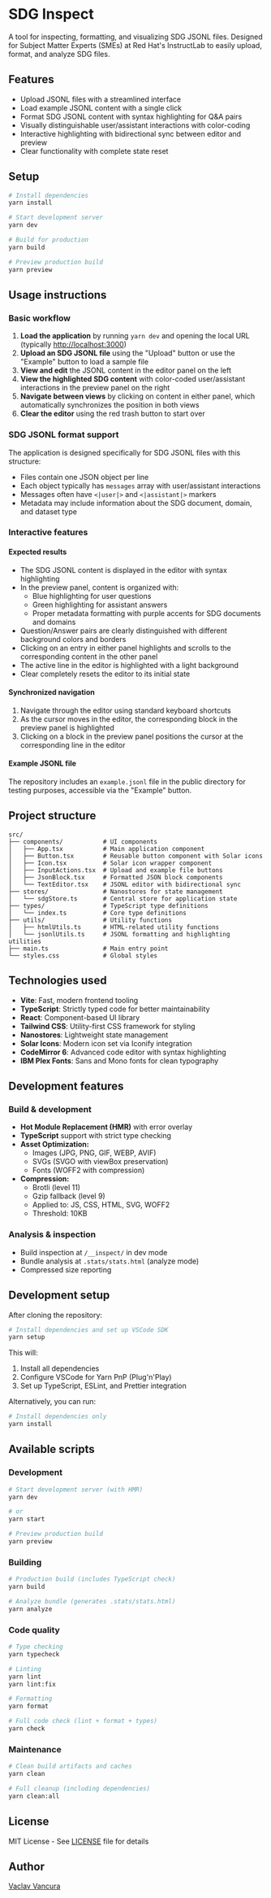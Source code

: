 # SDG Inspect

A tool for inspecting, formatting, and visualizing SDG JSONL files. Designed for
Subject Matter Experts (SMEs) at Red Hat's InstructLab to easily upload, format,
and analyze SDG files.

## Features

- Upload JSONL files with a streamlined interface
- Load example JSONL content with a single click
- Format SDG JSONL content with syntax highlighting for Q&A pairs
- Visually distinguishable user/assistant interactions with color-coding
- Interactive highlighting with bidirectional sync between editor and preview
- Clear functionality with complete state reset

## Setup

```bash
# Install dependencies
yarn install

# Start development server
yarn dev

# Build for production
yarn build

# Preview production build
yarn preview
```

## Usage instructions

### Basic workflow

1. **Load the application** by running `yarn dev` and opening the local URL
   (typically [http://localhost:3000](http://localhost:3000))
2. **Upload an SDG JSONL file** using the "Upload" button or use the "Example"
   button to load a sample file
3. **View and edit** the JSONL content in the editor panel on the left
4. **View the highlighted SDG content** with color-coded user/assistant
   interactions in the preview panel on the right
5. **Navigate between views** by clicking on content in either panel, which automatically
   synchronizes the position in both views
6. **Clear the editor** using the red trash button to start over

### SDG JSONL format support

The application is designed specifically for SDG JSONL files with this structure:

- Files contain one JSON object per line
- Each object typically has `messages` array with user/assistant interactions
- Messages often have `<|user|>` and `<|assistant|>` markers
- Metadata may include information about the SDG document, domain, and dataset type

### Interactive features

#### Expected results

- The SDG JSONL content is displayed in the editor with syntax highlighting
- In the preview panel, content is organized with:
    - Blue highlighting for user questions
    - Green highlighting for assistant answers
    - Proper metadata formatting with purple accents for SDG documents and domains
- Question/Answer pairs are clearly distinguished with different background colors and borders
- Clicking on an entry in either panel highlights and scrolls to the
  corresponding content in the other panel
- The active line in the editor is highlighted with a light background
- Clear completely resets the editor to its initial state

#### Synchronized navigation

1. Navigate through the editor using standard keyboard shortcuts
2. As the cursor moves in the editor, the corresponding block in the preview
   panel is highlighted
3. Clicking on a block in the preview panel positions the cursor at the
   corresponding line in the editor

#### Example JSONL file

The repository includes an `example.jsonl` file in the public directory for
testing purposes, accessible via the "Example" button.

## Project structure

```text
src/
├── components/           # UI components
│   ├── App.tsx           # Main application component
│   ├── Button.tsx        # Reusable button component with Solar icons
│   ├── Icon.tsx          # Solar icon wrapper component
│   ├── InputActions.tsx  # Upload and example file buttons
│   ├── JsonBlock.tsx     # Formatted JSON block components
│   └── TextEditor.tsx    # JSONL editor with bidirectional sync
├── stores/               # Nanostores for state management
│   └── sdgStore.ts       # Central store for application state
├── types/                # TypeScript type definitions
│   └── index.ts          # Core type definitions
├── utils/                # Utility functions
│   ├── htmlUtils.ts      # HTML-related utility functions
│   └── jsonlUtils.ts     # JSONL formatting and highlighting utilities
├── main.ts               # Main entry point
└── styles.css            # Global styles
```

## Technologies used

- **Vite**: Fast, modern frontend tooling
- **TypeScript**: Strictly typed code for better maintainability
- **React**: Component-based UI library
- **Tailwind CSS**: Utility-first CSS framework for styling
- **Nanostores**: Lightweight state management
- **Solar Icons**: Modern icon set via Iconify integration
- **CodeMirror 6**: Advanced code editor with syntax highlighting
- **IBM Plex Fonts**: Sans and Mono fonts for clean typography

## Development features

### Build & development

- **Hot Module Replacement (HMR)** with error overlay
- **TypeScript** support with strict type checking
- **Asset Optimization:**
    - Images (JPG, PNG, GIF, WEBP, AVIF)
    - SVGs (SVGO with viewBox preservation)
    - Fonts (WOFF2 with compression)
- **Compression:**
    - Brotli (level 11)
    - Gzip fallback (level 9)
    - Applied to: JS, CSS, HTML, SVG, WOFF2
    - Threshold: 10KB

### Analysis & inspection

- Build inspection at `/__inspect/` in dev mode
- Bundle analysis at `.stats/stats.html` (analyze mode)
- Compressed size reporting

## Development setup

After cloning the repository:

```bash
# Install dependencies and set up VSCode SDK
yarn setup
```

This will:

1. Install all dependencies
2. Configure VSCode for Yarn PnP (Plug'n'Play)
3. Set up TypeScript, ESLint, and Prettier integration

Alternatively, you can run:

```bash
# Install dependencies only
yarn install
```

## Available scripts

### Development

```bash
# Start development server (with HMR)
yarn dev

# or
yarn start

# Preview production build
yarn preview
```

### Building

```bash
# Production build (includes TypeScript check)
yarn build

# Analyze bundle (generates .stats/stats.html)
yarn analyze
```

### Code quality

```bash
# Type checking
yarn typecheck

# Linting
yarn lint
yarn lint:fix

# Formatting
yarn format

# Full code check (lint + format + types)
yarn check
```

### Maintenance

```bash
# Clean build artifacts and caches
yarn clean

# Full cleanup (including dependencies)
yarn clean:all
```

## License

MIT License - See [LICENSE](LICENSE) file for details

## Author

[Vaclav Vancura](https://github.com/vancura)
